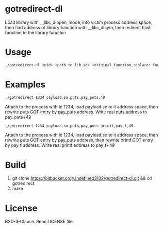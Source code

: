 # gotredirect-dl
Load library with __libc_dlopen_mode, into victim process address space, then find address of library function with __libc_dlsym, then redirect host function to the library function
# Usage
```bash
./gotredirect-dl <pid> <path_to_lib.so> <original_function,replacer_function,[patch_offset]>
```
# Examples
```bash
./gotredirect 1234 payload.so puts,pay_puts,49
```
Attach to the process with id 1234, load payload.so to it address space, then rewrite puts GOT entry by pay_puts address. Write real puts address to pay_puts+49

```bash
./gotredirect 1234 payload.so puts,pay_puts printf,pay_f,49
```
Attach to the process with id 1234, load payload.so to it address space, then rewrite puts GOT entry by pay_puts address, then rewrite printf GOT entry by pay_f address. Write real printf address to pay_f+49
# Build
1. git clone https://bitbucket.org/Undefined3102/gotredirect-dl.git && cd gotredirect
2. make

# License
BSD-3-Clause. Read LICENSE file
